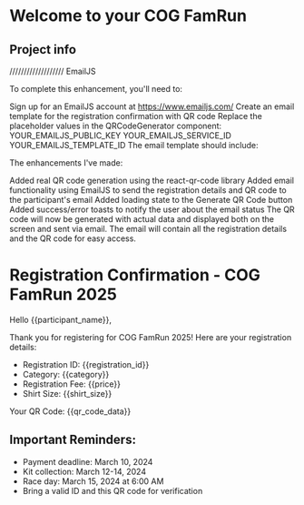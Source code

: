 # Welcome to your COG FamRun

## Project info


///////////////////  EmailJS

To complete this enhancement, you'll need to:

Sign up for an EmailJS account at https://www.emailjs.com/
Create an email template for the registration confirmation with QR code
Replace the placeholder values in the QRCodeGenerator component:
YOUR_EMAILJS_PUBLIC_KEY
YOUR_EMAILJS_SERVICE_ID
YOUR_EMAILJS_TEMPLATE_ID
The email template should include:

The enhancements I've made:

Added real QR code generation using the react-qr-code library
Added email functionality using EmailJS to send the registration details and QR code to the participant's email
Added loading state to the Generate QR Code button
Added success/error toasts to notify the user about the email status
The QR code will now be generated with actual data and displayed both on the screen and sent via email. The email will contain all the registration details and the QR code for easy access.

<h1>Registration Confirmation - COG FamRun 2025</h1>
<p>Hello {{participant_name}},</p>
<p>Thank you for registering for COG FamRun 2025! Here are your registration details:</p>

<ul>
  <li>Registration ID: {{registration_id}}</li>
  <li>Category: {{category}}</li>
  <li>Registration Fee: {{price}}</li>
  <li>Shirt Size: {{shirt_size}}</li>
</ul>

<p>Your QR Code: {{qr_code_data}}</p>

<h2>Important Reminders:</h2>
<ul>
  <li>Payment deadline: March 10, 2024</li>
  <li>Kit collection: March 12-14, 2024</li>
  <li>Race day: March 15, 2024 at 6:00 AM</li>
  <li>Bring a valid ID and this QR code for verification</li>
</ul>